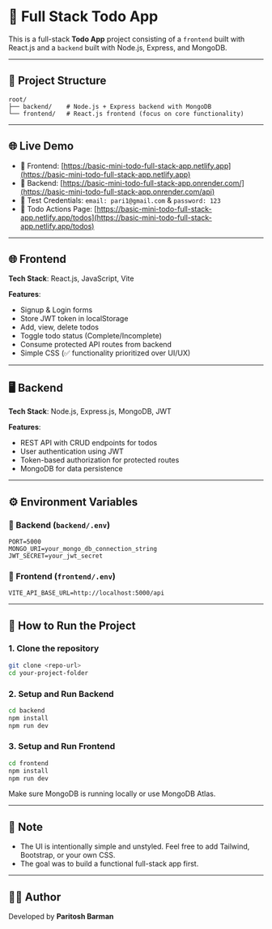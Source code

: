 
# 📝 Full Stack Todo App

This is a full-stack **Todo App** project consisting of a `frontend` built with React.js and a `backend` built with Node.js, Express, and MongoDB.

---

## 📁 Project Structure

```
root/
├── backend/    # Node.js + Express backend with MongoDB
└── frontend/   # React.js frontend (focus on core functionality)
```

---

## 🌐 Live Demo

- 🔗 Frontend: [https://basic-mini-todo-full-stack-app.netlify.app](https://basic-mini-todo-full-stack-app.netlify.app)
- 🔗 Backend: [https://basic-mini-todo-full-stack-app.onrender.com/](https://basic-mini-todo-full-stack-app.onrender.com/api)
- 🔐 Test Credentials: `email: pari1@gmail.com` & `password: 123`
- 📌 Todo Actions Page: [https://basic-mini-todo-full-stack-app.netlify.app/todos](https://basic-mini-todo-full-stack-app.netlify.app/todos)

---

## 🌐 Frontend

**Tech Stack**: React.js, JavaScript, Vite

**Features**:
- Signup & Login forms
- Store JWT token in localStorage
- Add, view, delete todos
- Toggle todo status (Complete/Incomplete)
- Consume protected API routes from backend
- Simple CSS (✅ functionality prioritized over UI/UX)

---

## 🖥️ Backend

**Tech Stack**: Node.js, Express.js, MongoDB, JWT

**Features**:
- REST API with CRUD endpoints for todos
- User authentication using JWT
- Token-based authorization for protected routes
- MongoDB for data persistence

---

## ⚙️ Environment Variables

### 📍 Backend (`backend/.env`)
```
PORT=5000
MONGO_URI=your_mongo_db_connection_string
JWT_SECRET=your_jwt_secret
```

### 📍 Frontend (`frontend/.env`)
```
VITE_API_BASE_URL=http://localhost:5000/api
```

---

## 🚀 How to Run the Project

### 1. Clone the repository

```bash
git clone <repo-url>
cd your-project-folder
```

### 2. Setup and Run Backend

```bash
cd backend
npm install
npm run dev
```

### 3. Setup and Run Frontend

```bash
cd frontend
npm install
npm run dev
```

Make sure MongoDB is running locally or use MongoDB Atlas.

---

## 🔧 Note

- The UI is intentionally simple and unstyled. Feel free to add Tailwind, Bootstrap, or your own CSS.
- The goal was to build a functional full-stack app first.

---

## 👨‍💻 Author

Developed by **Paritosh Barman**
